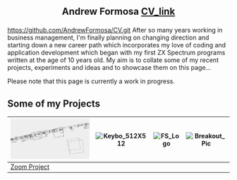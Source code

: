 
## <p align="center">Andrew Formosa  [CV_link](https://andrewformosa.github.io/CV) </p>
https://github.com/AndrewFormosa/CV.git
After so many years working in business management, I'm finally planning on changing direction and starting down a new career path which incorporates my love of coding and application development which began with my first ZX Spectrum programs written at the age of 10 years old.
My aim is to collate some of my recent projects, experiments and ideas and to showcase them on this page...

Please note that this page is currently a work in progress.

## Some of my Projects


|![Image](ZoomPic1.PNG)|![Keybo_512X512](https://user-images.githubusercontent.com/65806732/180639279-16b89ebc-b67c-4c83-aba0-dffc32d0964a.png)|![FS_Logo](https://user-images.githubusercontent.com/65806732/180639587-aba9ac37-fc39-4059-9a20-9b06a59ff8ca.png)|![Breakout_Pic](https://user-images.githubusercontent.com/65806732/180639612-1e9bb95c-f97d-4543-a1d7-0f8fa16981a9.png)|
| ------------- | ------------- | ------------- | ------------- |
| [Zoom Project](https://andrewformosa.github.io/ZoomExample) | |   |  |
